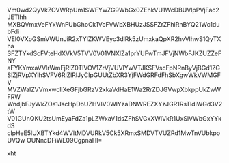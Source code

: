 Vm0wd2QyVkZOVWRpUm1SWFYwZG9WbGx0ZEhkVU1WcDBUVlpPVjFac2JETlhh
MXBQVmxVeFYxWnFUbGhoCk1VcFVWbXBHUzJSSFZrZFhiRnBYQ21Wc1dubFdi
VEI0VXpGSmVWUnJiR2xTYlZKWVEyc3dlRk5zUmxkaQpXR2hvVlhwS1QyTXha
SFZTYkdScFVteHdXVkV5TVV0V01VNXlZa1prYUFwTmJFVjNWbFJKZUZZeFNY
aFYKYmxaVVlrWmFjRlZ0TlVOV1ZrVjVUVlYwVTJKSFVscFpNRnByVjBGd1ZG
SlZjRVpXYlhSVFV6RlZlRlJyClpGUUtZbXR3YjFWdGRFdFhSbXgwWkVWMGFV
MVZWalZVVmxwcllXeGFjbGRzV2xkaVdHaE1Wa2RrZDJGVwpXbkppUkZwWFRW
WndjbFJyWkZOa1JscHpDbUZHVlV0WlYzaDNWREZXYzJGR1RsTldiWGd3V2tW
V01GUnQKU2tsUmEyaFdZa1pLZWxaV1dsZFhSVGxXWlVkR1UxSlVWbGxYYkdS
clpHeE5lUXBTYkd4WVltMDVURkV5Ck5XRmxSMDVTVUZRd1MwTnVUbkpoUVQw
OUNncDFiWE09CgpnaHI=

xht